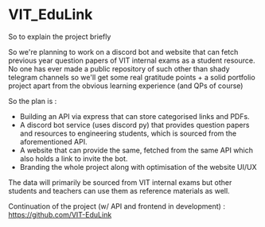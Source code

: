 
# VIT_EduLink
So to explain the project briefly

So we're planning to work on a discord bot and website that can fetch previous year question papers of VIT internal exams as a student resource. No one has ever made a public repository of such other than shady telegram channels so we'll get some real gratitude points + a solid portfolio project apart from the obvious learning experience (and QPs of course)

So the plan is :

- Building an API via express that can store categorised links and PDFs.
- A discord bot service (uses discord py) that provides question papers and resources to engineering students, which is sourced from the aforementioned API.
- A website that can provide the same, fetched from the same API which also holds a link to invite the bot.
- Branding the whole project along with optimisation of the website UI/UX

The data will primarily be sourced from VIT internal exams but other students and teachers can use them as reference materials as well.

Continuation of the project (w/ API and frontend in development) : https://github.com/VIT-EduLink
